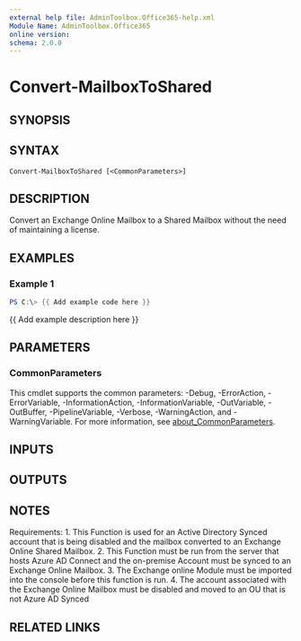 ```yaml
---
external help file: AdminToolbox.Office365-help.xml
Module Name: AdminToolbox.Office365
online version:
schema: 2.0.0
---
```


# Convert-MailboxToShared

## SYNOPSIS

## SYNTAX

```
Convert-MailboxToShared [<CommonParameters>]
```

## DESCRIPTION
Convert an Exchange Online Mailbox to a Shared Mailbox without the need of maintaining a license.

## EXAMPLES

### Example 1
```powershell
PS C:\> {{ Add example code here }}
```

{{ Add example description here }}

## PARAMETERS

### CommonParameters
This cmdlet supports the common parameters: -Debug, -ErrorAction, -ErrorVariable, -InformationAction, -InformationVariable, -OutVariable, -OutBuffer, -PipelineVariable, -Verbose, -WarningAction, and -WarningVariable. For more information, see [about_CommonParameters](http://go.microsoft.com/fwlink/?LinkID=113216).

## INPUTS

## OUTPUTS

## NOTES
Requirements:
    1.
This Function is used for an Active Directory Synced account that is being disabled and the mailbox converted to an Exchange Online Shared Mailbox.
    2.
This Function must be run from the server that hosts Azure AD Connect and the on-premise Account must be synced to an Exchange Online Mailbox.
    3.
The Exchange online Module must be imported into the console before this function is run.
    4.
The account associated with the Exchange Online Mailbox must be disabled and moved to an OU that is not Azure AD Synced

## RELATED LINKS
